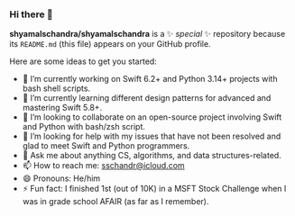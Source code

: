 ### Hi there 👋

**shyamalschandra/shyamalschandra** is a ✨ _special_ ✨ repository because its `README.md` (this file) appears on your GitHub profile.

Here are some ideas to get you started:

- 🔭 I’m currently working on Swift 6.2+ and Python 3.14+ projects with bash shell scripts.
- 🌱 I’m currently learning different design patterns for advanced and mastering Swift 5.8+.
- 👯 I’m looking to collaborate on an open-source project involving Swift and Python with bash/zsh script.
- 🤔 I’m looking for help with my issues that have not been resolved and glad to meet Swift and Python programmers.
- 💬 Ask me about anything CS, algorithms, and data structures-related.
- 📫 How to reach me: sschandr@icloud.com
- 😄 Pronouns: He/him
- ⚡ Fun fact: I finished 1st (out of 10K) in a MSFT Stock Challenge when I was in grade school AFAIR (as far as I remember).
